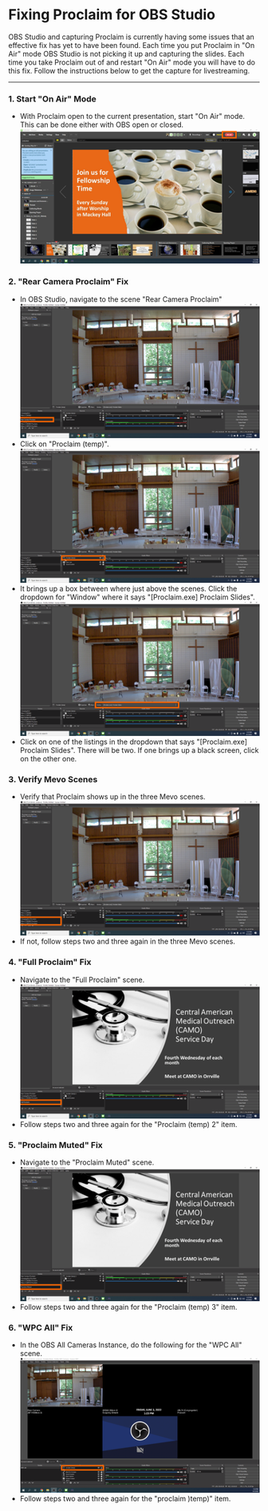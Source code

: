 # Fixing Proclaim for OBS Studio

OBS Studio and capturing Proclaim is currently having some issues that an effective fix has yet to have been found. Each time you put Proclaim in "On Air" mode OBS Studio is not picking it up and capturing the slides. Each time you take Proclaim out of and restart "On Air" mode you will have to do this fix. Follow the instructions below to get the capture for livestreaming. 

---

### 1. Start "On Air" Mode
 - With Proclaim open to the current presentation, start "On Air" mode. This can be done either with OBS open or closed.
   ![On Air Mode](../assets/images/fixing-proclaim/proclaim-on-air.png)

### 2. "Rear Camera Proclaim" Fix
 - In OBS Studio, navigate to the scene "Rear Camera Proclaim"
  ![OBS Rear Camera Proclaim](../assets/images/fixing-proclaim/proclaim-rear-cam-scene.png)
 - Click on "Proclaim (temp)".
  ![OBS Rear Camera Proclaim](../assets/images/fixing-proclaim/proclaim-rear-cam-temp.png)
 - It brings up a box between where just above the scenes. Click the dropdown for "Window" where it says "[Proclaim.exe] Proclaim Slides".
  ![OBS Rear Camera Proclaim](../assets/images/fixing-proclaim/proclaim-rear-cam-window.png)
 - Click on one of the listings in the dropdown that says "[Proclaim.exe] Proclaim Slides". There will be two. If one brings up a black screen, click on the other one.

### 3. Verify Mevo Scenes
 - Verify that Proclaim shows up in the three Mevo scenes.
  ![OBS Mevo Camera Scenes](../assets/images/fixing-proclaim/proclaim-mevo.png)
 - If not, follow steps two and three again in the three Mevo scenes.

### 4. "Full Proclaim" Fix
 - Navigate to the "Full Proclaim" scene.
  ![OBS Full Proclaim](../assets/images/fixing-proclaim/proclaim-full.png)
 - Follow steps two and three again for the "Proclaim (temp) 2" item.

### 5. "Proclaim Muted" Fix
 - Navigate to the "Proclaim Muted" scene.
  ![OBS Proclaim Muted](../assets/images/fixing-proclaim/proclaim-muted.png)
 - Follow steps two and three again for the "Proclaim (temp) 3" item.

### 6. "WPC All" Fix
 - In the OBS All Cameras Instance, do the following for the "WPC All" scene.
  ![OBS WPC All](../assets/images/fixing-proclaim/proclaim-all.png)
 - Follow steps two and three again for the "proclaim )temp)" item.